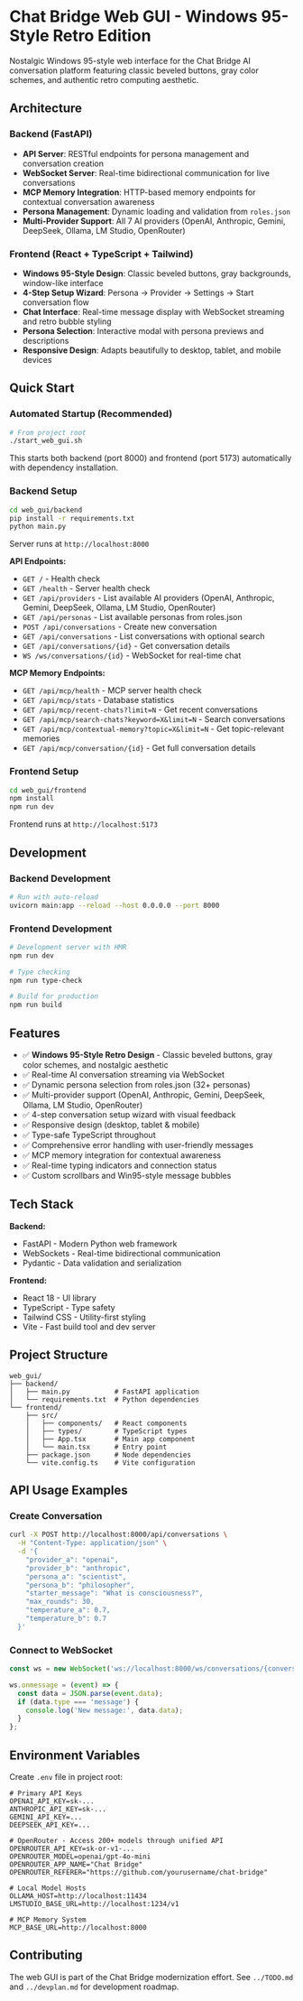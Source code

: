 # Chat Bridge Web GUI - Windows 95-Style Retro Edition

Nostalgic Windows 95-style web interface for the Chat Bridge AI conversation platform featuring classic beveled buttons, gray color schemes, and authentic retro computing aesthetic.

## Architecture

### Backend (FastAPI)
- **API Server**: RESTful endpoints for persona management and conversation creation
- **WebSocket Server**: Real-time bidirectional communication for live conversations
- **MCP Memory Integration**: HTTP-based memory endpoints for contextual conversation awareness
- **Persona Management**: Dynamic loading and validation from `roles.json`
- **Multi-Provider Support**: All 7 AI providers (OpenAI, Anthropic, Gemini, DeepSeek, Ollama, LM Studio, OpenRouter)

### Frontend (React + TypeScript + Tailwind)
- **Windows 95-Style Design**: Classic beveled buttons, gray backgrounds, window-like interface
- **4-Step Setup Wizard**: Persona → Provider → Settings → Start conversation flow
- **Chat Interface**: Real-time message display with WebSocket streaming and retro bubble styling
- **Persona Selection**: Interactive modal with persona previews and descriptions
- **Responsive Design**: Adapts beautifully to desktop, tablet, and mobile devices

## Quick Start

### Automated Startup (Recommended)

```bash
# From project root
./start_web_gui.sh
```

This starts both backend (port 8000) and frontend (port 5173) automatically with dependency installation.

### Backend Setup

```bash
cd web_gui/backend
pip install -r requirements.txt
python main.py
```

Server runs at `http://localhost:8000`

**API Endpoints:**
- `GET /` - Health check
- `GET /health` - Server health check
- `GET /api/providers` - List available AI providers (OpenAI, Anthropic, Gemini, DeepSeek, Ollama, LM Studio, OpenRouter)
- `GET /api/personas` - List available personas from roles.json
- `POST /api/conversations` - Create new conversation
- `GET /api/conversations` - List conversations with optional search
- `GET /api/conversations/{id}` - Get conversation details
- `WS /ws/conversations/{id}` - WebSocket for real-time chat

**MCP Memory Endpoints:**
- `GET /api/mcp/health` - MCP server health check
- `GET /api/mcp/stats` - Database statistics
- `GET /api/mcp/recent-chats?limit=N` - Get recent conversations
- `GET /api/mcp/search-chats?keyword=X&limit=N` - Search conversations
- `GET /api/mcp/contextual-memory?topic=X&limit=N` - Get topic-relevant memories
- `GET /api/mcp/conversation/{id}` - Get full conversation details

### Frontend Setup

```bash
cd web_gui/frontend
npm install
npm run dev
```

Frontend runs at `http://localhost:5173`

## Development

### Backend Development
```bash
# Run with auto-reload
uvicorn main:app --reload --host 0.0.0.0 --port 8000
```

### Frontend Development
```bash
# Development server with HMR
npm run dev

# Type checking
npm run type-check

# Build for production
npm run build
```

## Features

- ✅ **Windows 95-Style Retro Design** - Classic beveled buttons, gray color schemes, and nostalgic aesthetic
- ✅ Real-time AI conversation streaming via WebSocket
- ✅ Dynamic persona selection from roles.json (32+ personas)
- ✅ Multi-provider support (OpenAI, Anthropic, Gemini, DeepSeek, Ollama, LM Studio, OpenRouter)
- ✅ 4-step conversation setup wizard with visual feedback
- ✅ Responsive design (desktop, tablet & mobile)
- ✅ Type-safe TypeScript throughout
- ✅ Comprehensive error handling with user-friendly messages
- ✅ MCP memory integration for contextual awareness
- ✅ Real-time typing indicators and connection status
- ✅ Custom scrollbars and Win95-style message bubbles

## Tech Stack

**Backend:**
- FastAPI - Modern Python web framework
- WebSockets - Real-time bidirectional communication
- Pydantic - Data validation and serialization

**Frontend:**
- React 18 - UI library
- TypeScript - Type safety
- Tailwind CSS - Utility-first styling
- Vite - Fast build tool and dev server

## Project Structure

```
web_gui/
├── backend/
│   ├── main.py           # FastAPI application
│   └── requirements.txt  # Python dependencies
└── frontend/
    ├── src/
    │   ├── components/   # React components
    │   ├── types/        # TypeScript types
    │   ├── App.tsx       # Main app component
    │   └── main.tsx      # Entry point
    ├── package.json      # Node dependencies
    └── vite.config.ts    # Vite configuration
```

## API Usage Examples

### Create Conversation
```bash
curl -X POST http://localhost:8000/api/conversations \
  -H "Content-Type: application/json" \
  -d '{
    "provider_a": "openai",
    "provider_b": "anthropic",
    "persona_a": "scientist",
    "persona_b": "philosopher",
    "starter_message": "What is consciousness?",
    "max_rounds": 30,
    "temperature_a": 0.7,
    "temperature_b": 0.7
  }'
```

### Connect to WebSocket
```javascript
const ws = new WebSocket('ws://localhost:8000/ws/conversations/{conversation_id}');

ws.onmessage = (event) => {
  const data = JSON.parse(event.data);
  if (data.type === 'message') {
    console.log('New message:', data.data);
  }
};
```

## Environment Variables

Create `.env` file in project root:
```env
# Primary API Keys
OPENAI_API_KEY=sk-...
ANTHROPIC_API_KEY=sk-...
GEMINI_API_KEY=...
DEEPSEEK_API_KEY=...

# OpenRouter - Access 200+ models through unified API
OPENROUTER_API_KEY=sk-or-v1-...
OPENROUTER_MODEL=openai/gpt-4o-mini
OPENROUTER_APP_NAME="Chat Bridge"
OPENROUTER_REFERER="https://github.com/yourusername/chat-bridge"

# Local Model Hosts
OLLAMA_HOST=http://localhost:11434
LMSTUDIO_BASE_URL=http://localhost:1234/v1

# MCP Memory System
MCP_BASE_URL=http://localhost:8000
```

## Contributing

The web GUI is part of the Chat Bridge modernization effort. See `../TODO.md` and `../devplan.md` for development roadmap.

